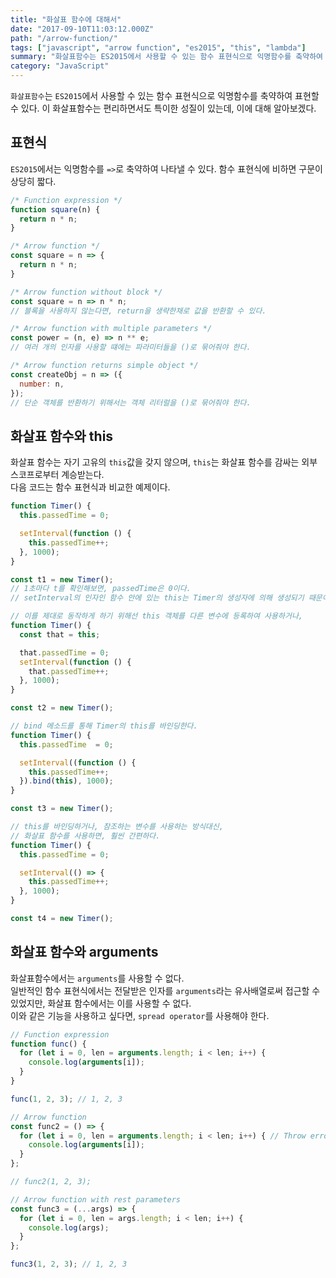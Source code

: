 ```yaml
---
title: "화살표 함수에 대해서"
date: "2017-09-10T11:03:12.000Z"
path: "/arrow-function/"
tags: ["javascript", "arrow function", "es2015", "this", "lambda"]
summary: "화살표함수는 ES2015에서 사용할 수 있는 함수 표현식으로 익명함수를 축약하여 표현할 수 있다."
category: "JavaScript"
---
```


`화살표함수`는 `ES2015`에서 사용할 수 있는 함수 표현식으로 익명함수를 축약하여 표현할 수 있다. 이 화살표함수는 편리하면서도 특이한 성질이 있는데, 이에 대해 알아보겠다.

## 표현식
`ES2015`에서는 익명함수를 `=>`로 축약하여 나타낼 수 있다. 함수 표현식에 비하면 구문이 상당히 짧다.
```js
/* Function expression */
function square(n) {
  return n * n;
}

/* Arrow function */
const square = n => {
  return n * n;
}

/* Arrow function without block */
const square = n => n * n;
// 블록을 사용하지 않는다면, return을 생략한채로 값을 반환할 수 있다.

/* Arrow function with multiple parameters */
const power = (n, e) => n ** e;
// 여러 개의 인자를 사용할 떄에는 파라미터들을 ()로 묶어줘야 한다.

/* Arrow function returns simple object */
const createObj = n => ({
  number: n,
});
// 단순 객체를 반환하기 위해서는 객체 리터럴을 ()로 묶어줘야 한다.
```

## 화살표 함수와 this
화살표 함수는 자기 고유의 `this`값을 갖지 않으며, `this`는 화살표 함수를 감싸는 외부 스코프로부터 계승받는다.<br />
다음 코드는 함수 표현식과 비교한 예제이다.

```js
function Timer() {
  this.passedTime = 0;

  setInterval(function () {
    this.passedTime++;
  }, 1000);
}

const t1 = new Timer();
// 1초마다 t를 확인해보면, passedTime은 0이다.
// setInterval의 인자인 함수 안에 있는 this는 Timer의 생성자에 의해 생성되기 때문이다.

// 이를 제대로 동작하게 하기 위해선 this 객체를 다른 변수에 등록하여 사용하거나,
function Timer() {
  const that = this;

  that.passedTime = 0;
  setInterval(function () {
    that.passedTime++;
  }, 1000);
}

const t2 = new Timer();

// bind 메소드를 통해 Timer의 this를 바인딩한다.
function Timer() {
  this.passedTime  = 0;

  setInterval((function () {
    this.passedTime++;
  }).bind(this), 1000);
}

const t3 = new Timer();

// this를 바인딩하거나, 참조하는 변수를 사용하는 방식대신,
// 화살표 함수를 사용하면, 훨씬 간편하다.
function Timer() {
  this.passedTime = 0;

  setInterval(() => {
    this.passedTime++;
  }, 1000);
}

const t4 = new Timer();
```

## 화살표 함수와 arguments
화살표함수에서는 `arguments`를 사용할 수 없다.<br />
일반적인 함수 표현식에서는 전달받은 인자를 `arguments`라는 유사배열로써 접근할 수 있었지만, 화살표 함수에서는 이를 사용할 수 없다.<br />
이와 같은 기능을 사용하고 싶다면, `spread operator`를 사용해야 한다.

```js
// Function expression
function func() {
  for (let i = 0, len = arguments.length; i < len; i++) {
    console.log(arguments[i]);
  }
}

func(1, 2, 3); // 1, 2, 3

// Arrow function
const func2 = () => {
  for (let i = 0, len = arguments.length; i < len; i++) { // Throw error when execute this function
    console.log(arguments[i]);
  }
};

// func2(1, 2, 3);

// Arrow function with rest parameters
const func3 = (...args) => {
  for (let i = 0, len = args.length; i < len; i++) {
    console.log(args);
  }
};

func3(1, 2, 3); // 1, 2, 3
```
